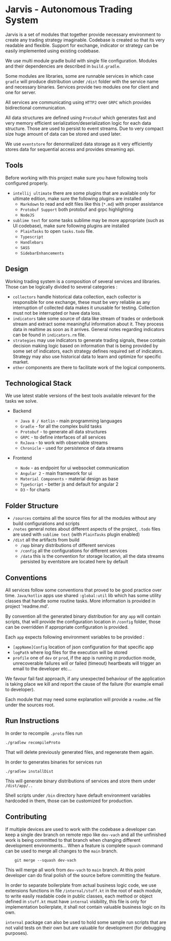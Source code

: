 # Jarvis - Autonomous Trading System

Jarvis is a set of modules that together provide necessary environment
to create any trading strategy imaginable. Codebase is created so that
its very readable and flexible. Support for exchange, indicator or strategy
can be easily implemented using existing codebase.

We use multi module gradle build with single file configuration. Modules
and their dependencies are described in `build.gradle`.

Some modules are libraries, some are runnable services in which case
`gradle` will produce distribution under `/dist` folder with the service name
and necessary binaries. Services provide two modules one for client and
one for server.

All services are communicating using `HTTP2` over `GRPC` which provides bidirectional
communication.

All data structures are defined using `Protobuf` which generates fast and very memory
efficient serialization/deserialization logic for each data structure. Those are used
to persist to event streams. Due to very compact size huge amount of data can be
stored and used later.

We use `eventstore` for denormalized data storage as it very efficiently stores data for sequential
access and provides streaming api.


## Tools

Before working with this project make sure you have following tools configured properly.
* `intellij ultimate` there are some plugins that are available only for ultimate edition,
make sure the following plugins are installed
    * `Markdown` to read and edit files like this (`*.md`) with proper assistance
    * `Protobuf Support` both protobuf and grpc highlighting
    * `NodeJS`
* `sublime text` for some tasks sublime may be more appropriate (such as UI codebase),
make sure following plugins are installed
    * `PlainTasks` to open `tasks.todo` file.
    * `Typescript`
    * `Handlebars`
    * `SASS`
    * `SidebarEnhancements`


## Design


 Working trading system is a composition of several services and libraries. Those
 can be logically divided to several categories :

 * `collectors` handle historical data collection, each collector is responsible
 for one exchange, these must be very reliable as any interruption of collected data
 makes it unusable for testing. Collection must not be interrupted or have data loss.
 * `indicators` take some source of data like stream of trades or
 orderbook stream and extract some meaningful information about it. They
 process data in realtime as soon as it arrives. General notes regarding indicators
 can be found in `indicators.rm` file.
 * `strategies` may use indicators to generate trading signals, these contain decision
 making logic based on information that is being provided by some set of indicators,
 each strategy defines required set of indicators. Strategy may also use historical data
 to learn and optimize for specific market.
 * `other` components are there to facilitate work of the logical components.


## Technological Stack


We use latest stable versions of the best tools available relevant for
the tasks we solve.

* Backend
    * `Java 8 / Kotlin` - main programming languages
    * `Gradle` - for all the complex build tasks
    * `Protobuf` - to generate all data structures
    * `GRPC` - to define interfaces of all services
    * `RxJava` - to work with observable streams
    * `Chronicle` - used for persistence of data streams

* Frontend
    * `Node` - as endpoint for ui websocket communication
    * `Angular 2` - main framework for ui
    * `Material Components` - material design as base
    * `TypeScript` - better js and default for angular 2
    * `D3` - for charts


## Folder Structure


* `/sources` contains all the source files for all the modules without any build
configurations and scripts
* `/notes` general notes about different aspects of the project, `.todo` files
are used with `sublime text` (with `PlainTasks` plugin enabled)
* `/dist` all the artifacts from build
    * `/app` binary distributions of different services
    * `/config` all the configurations for different services
    * `/data` this is the convention for storage location, all the data streams
    persisted by eventstore are located here by default


## Conventions

All services follow some conventions that proved to be good practice over time.
`Java/kotlin` apps use shared `:global:util` lib which has some utility classes that
handle some routine tasks. More information is provided in project 'readme.md'.

By convention all the generated binary distribution for any `app` will contain scripts,
that will provide the configuration location in `/config` folder, those can be overridden
if appropriate configuration is provided.

Each `app` expects following environment variables to be provided :
* `[appName]Config` location of json configuration for that specific app
* `logPath` where log files for the execution will be stored
* `profile` one of `dev` or `prod`, if the app is running in production mode, unrecoverable
failures will or failed (timeout) heartbeats will trigger an email to the developer etc...

We favour fail fast approach, if any unexpected behaviour of the application is
taking place we kill and report the cause of the failure (for example email to developer).

Each module that may need some explanation will provide a `readme.md` file under the sources root.

## Run Instructions

In order to recompile `.proto` files run

    ./gradlew recompileProto

That will delete previously generated files, and regenerate them again.

In order to generates binaries for services run

    ./gradlew installDist

This will generate binary distributions of services and store them under `/dist/app/..`

Shell scripts under `/bin` directory have default environment variables hardcoded in them,
those can be customized for production.

## Contributing

If multiple devices are used to work with the codebase a developer can keep a single dev branch
on remote repo like `dev-vach` and all the unfinished work is being committed to that branch
when changing different development environments... When a feature is complete `squash` command
can be used to merge all changes to the `main` branch.

```
    git merge --squash dev-vach
```

This will merge all work from `dev-vach` to `main` branch. At this point developer can
do final polish of the source before committing the feature.

In order to separate boilerplate from actual business logic code, we use extensions functions in
file `/internal/stuff.kt` in the root of each module, to write easily readable code in public classes,
each method or object defined in `stuff.kt` must have `internal` visibility, this file is only for
implementation boilerplate, it shall not contain valuable business logic on its own.

`internal` package can also be used to hold some sample run scripts that are not valid tests on their
own but are valuable for development (for debugging purposes).